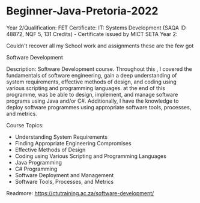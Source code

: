 # Beginner-Java-Pretoria-2022
Year 2/Qualification: FET Certificate: IT: Systems Development (SAQA ID 48872, NQF 5, 131 Credits) - Certificate issued by MICT SETA Year 2:

Couldn't recover all my School work and assignments these are the few got

Software Development

Description:
 Software Development course. Throughout this , I covered the fundamentals of software engineering, gain a deep understanding of system requirements, effective methods of design, and coding using various scripting and programming languages. at the end of this programme, was be able to design, implement, and manage software programs using Java and/or C#. Additionally, I have the knowledge to deploy software programmes using appropriate software tools, processes, and metrics.

Course Topics:

- Understanding System Requirements
- Finding Appropriate Engineering Compromises
- Effective Methods of Design
- Coding using Various Scripting and Programming Languages
- Java Programming
- C# Programming
- Software Deployment and Management
- Software Tools, Processes, and Metrics

Readmore: https://ctutraining.ac.za/software-development/
